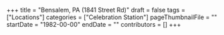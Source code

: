 +++
title = "Bensalem, PA (1841 Street Rd)"
draft = false
tags = ["Locations"]
categories = ["Celebration Station"]
pageThumbnailFile = ""
startDate = "1982-00-00"
endDate = ""
contributors = []
+++
